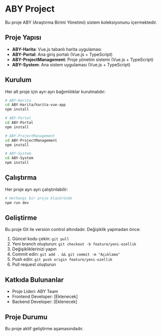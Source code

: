 # ABY Project

Bu proje ABY (Araştırma Birimi Yönetimi) sistem koleksiyonunu içermektedir.

## Proje Yapısı

- **ABY-Harita**: Vue.js tabanlı harita uygulaması
- **ABY-Portal**: Ana giriş portalı (Vue.js + TypeScript)
- **ABY-ProjectManagement**: Proje yönetim sistemi (Vue.js + TypeScript)
- **ABY-System**: Ana sistem uygulaması (Vue.js + TypeScript)

## Kurulum

Her alt proje için ayrı ayrı bağımlılıklar kurulmalıdır:

```bash
# ABY-Harita
cd ABY-Harita/harita-vue-app
npm install

# ABY-Portal
cd ABY-Portal
npm install

# ABY-ProjectManagement
cd ABY-ProjectManagement
npm install

# ABY-System
cd ABY-System
npm install
```

## Çalıştırma

Her proje ayrı ayrı çalıştırılabilir:

```bash
# Herhangi bir proje klasöründe
npm run dev
```

## Geliştirme

Bu proje Git ile version control altındadır. Değişiklik yapmadan önce:

1. Güncel kodu çekin: `git pull`
2. Yeni branch oluşturun: `git checkout -b feature/yeni-ozellik`
3. Değişikliklerinizi yapın
4. Commit edin: `git add . && git commit -m "Açıklama"`
5. Push edin: `git push origin feature/yeni-ozellik`
6. Pull request oluşturun

## Katkıda Bulunanlar

- Proje Lideri: ABY Team
- Frontend Developer: [Eklenecek]
- Backend Developer: [Eklenecek]

## Proje Durumu

Bu proje aktif geliştirme aşamasındadır.
